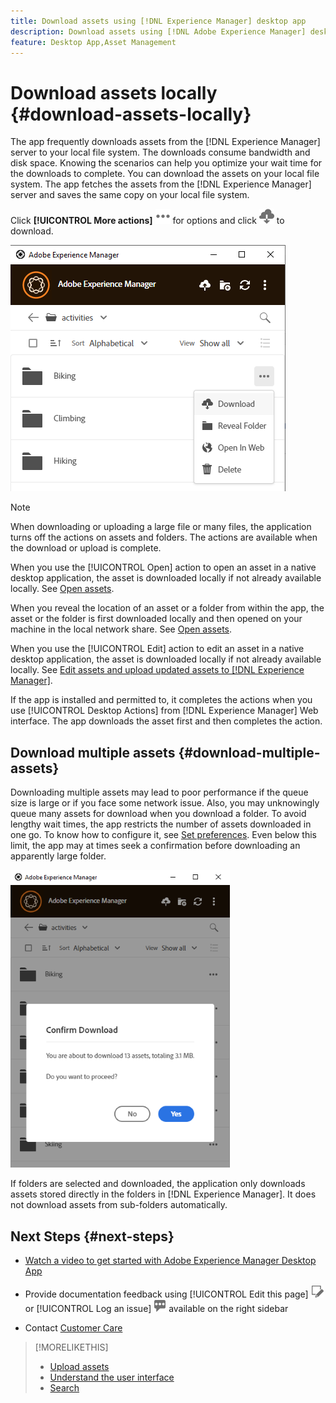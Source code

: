 ```yaml
---
title: Download assets using [!DNL Experience Manager] desktop app
description: Download assets using [!DNL Adobe Experience Manager] desktop app.
feature: Desktop App,Asset Management
---
```


# Download assets locally {#download-assets-locally}

The app frequently downloads assets from the [!DNL Experience Manager] server to your local file system. The downloads consume bandwidth and disk space. Knowing the scenarios can help you optimize your wait time for the downloads to complete. You can download the assets on your local file system. The app fetches the assets from the [!DNL Experience Manager] server and saves the same copy on your local file system.

Click **[!UICONTROL More actions]** ![More options icon](assets/do-not-localize/more2_da2.png) for options and click ![Download icon](assets/do-not-localize/download_cloud_da2.png) to download.

![Download option for an asset](assets/download_option_da2.png "Download option for an asset")

>[!NOTE]
>
>When downloading or uploading a large file or many files, the application turns off the actions on assets and folders. The actions are available when the download or upload is complete.

When you use the [!UICONTROL Open] action to open an asset in a native desktop application, the asset is downloaded locally if not already available locally. See [Open assets](#openondesktop-v2).

When you reveal the location of an asset or a folder from within the app, the asset or the folder is first downloaded locally and then opened on your machine in the local network share. See [Open assets](#openondesktop-v2).

When you use the [!UICONTROL Edit] action to edit an asset in a native desktop application, the asset is downloaded locally if not already available locally. See [Edit assets and upload updated assets to [!DNL Experience Manager]](#edit-assets-upload-updated-assets).

If the app is installed and permitted to, it completes the actions when you use [!UICONTROL Desktop Actions] from [!DNL Experience Manager] Web interface. The app downloads the asset first and then completes the action.

## Download multiple assets {#download-multiple-assets}

Downloading multiple assets may lead to poor performance if the queue size is large or if you face some network issue. Also, you may unknowingly queue many assets for download when you download a folder. To avoid lengthy wait times, the app restricts the number of assets downloaded in one go. To know how to configure it, see [Set preferences](install-upgrade.md#set-preferences). Even below this limit, the app may at times seek a confirmation before downloading an apparently large folder.

![App confirms download of relatively large number of assets](assets/download_confirmation_da2.png "App confirms download of relatively large number of assets")

If folders are selected and downloaded, the application only downloads assets stored directly in the folders in [!DNL Experience Manager]. It does not download assets from sub-folders automatically.

## Next Steps {#next-steps}

* [Watch a video to get started with Adobe Experience Manager Desktop App](https://experienceleague.adobe.com/en/docs/experience-manager-learn/assets/creative-workflows/aem-desktop-app)

* Provide documentation feedback using [!UICONTROL Edit this page] ![edit the page](assets/do-not-localize/edit-page.png) or [!UICONTROL Log an issue] ![create a GitHub issue](assets/do-not-localize/github-issue.png) available on the right sidebar

* Contact [Customer Care](https://experienceleague.adobe.com/?support-solution=General#support)

>[!MORELIKETHIS]
>
>* [Upload assets](/help/using/upload-assets.md)
>* [Understand the user interface](/help/using/user-interface.md)
>* [Search](/help/using/search.md)

